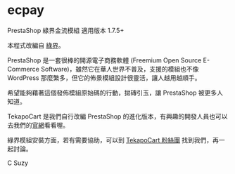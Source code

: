 # ecpay
PrestaShop 綠界金流模組 適用版本 1.7.5+ 

本程式改編自 [綠界](https://github.com/ECPay/PrestaShop_PHP/releases)。

PrestaShop 是一套很棒的開源電子商務軟體 (Freemium Open Source E-Commerce Software)，雖然它在華人世界不普及，支援的模組也不像 WordPress 那麼繁多，但它的佈景模組設計很靈活，讓人越用越順手。

希望能夠藉著這個發佈模組原始碼的行動，拋磚引玉，讓 PrestaShop 被更多人知道。

TekapoCart 是我們自行改編 PrestaShop 的進化版本，有興趣的開發人員也可以去我們的[官網](https://www.tekapo.io)看看喔。

綠界模組安裝方面，若有需要協助，可以到 [TekapoCart 粉絲團](https://www.facebook.com/TekapoCart/) 找到我們，再一起討論。

C
Suzy
